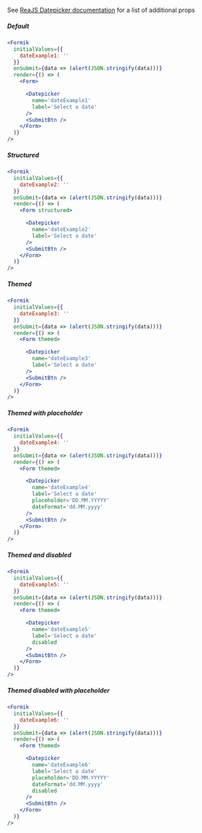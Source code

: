 See [ReaJS Datepicker documentation](https://github.com/Hacker0x01/react-datepicker/blob/master/docs/datepicker.md) for a list of additional props
##### Default
```jsx
<Formik
  initialValues={{
    dateExample1: ''
  }}
  onSubmit={data => (alert(JSON.stringify(data)))}
  render={() => (
    <Form>

      <Datepicker
        name='dateExample1'
        label='Select a date'
      />
      <SubmitBtn />
    </Form>
  )}
/>
```

##### Structured
```jsx
<Formik
  initialValues={{
    dateExample2: ''
  }}
  onSubmit={data => (alert(JSON.stringify(data)))}
  render={() => (
    <Form structured>

      <Datepicker
        name='dateExample2'
        label='Select a date'
      />
      <SubmitBtn />
    </Form>
  )}
/>
```

##### Themed
```jsx
<Formik
  initialValues={{
    dateExample3: ''
  }}
  onSubmit={data => (alert(JSON.stringify(data)))}
  render={() => (
    <Form themed>

      <Datepicker
        name='dateExample3'
        label='Select a date'
      />
      <SubmitBtn />
    </Form>
  )}
/>
```

##### Themed with placeholder
```jsx
<Formik
  initialValues={{
    dateExample4: ''
  }}
  onSubmit={data => (alert(JSON.stringify(data)))}
  render={() => (
    <Form themed>

      <Datepicker
        name='dateExample4'
        label='Select a date'
        placeholder='DD.MM.YYYYY'
        dateFormat='dd.MM.yyyy'
      />
      <SubmitBtn />
    </Form>
  )}
/>
```

##### Themed and disabled
```jsx
<Formik
  initialValues={{
    dateExample5: ''
  }}
  onSubmit={data => (alert(JSON.stringify(data)))}
  render={() => (
    <Form themed>

      <Datepicker
        name='dateExample5'
        label='Select a date'
        disabled
      />
      <SubmitBtn />
    </Form>
  )}
/>
```

##### Themed disabled with placeholder
```jsx
<Formik
  initialValues={{
    dateExample6: ''
  }}
  onSubmit={data => (alert(JSON.stringify(data)))}
  render={() => (
    <Form themed>

      <Datepicker
        name='dateExample6'
        label='Select a date'
        placeholder='DD.MM.YYYYY'
        dateFormat='dd.MM.yyyy'
        disabled
      />
      <SubmitBtn />
    </Form>
  )}
/>
```



